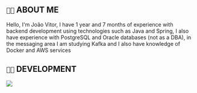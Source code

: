 ## `👨‍💻` ABOUT ME
Hello, I'm João Vitor, I have 1 year and 7 months of experience with backend development using technologies such as Java and Spring, I also have experience with PostgreSQL and Oracle databases (not as a DBA), in the messaging area I am studying Kafka and I also have knowledge of Docker and AWS services

## `👨‍💻` DEVELOPMENT
[![](https://skillicons.dev/icons?i=java,spring,postgresql,kafka,aws)](https://skillicons.dev)
